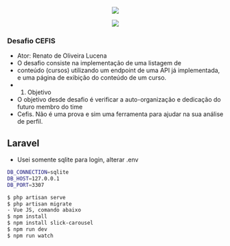 <p align="center"><img src="https://laravel.com/assets/img/components/logo-laravel.svg"></p>
<p align="center"><img src="http://absolutesp.com.br/wp-content/uploads/2018/01/CEFIS-COLOR.jpg"></p>


<p align="center">
	
### Desafio CEFIS
- Ator: Renato de Oliveira Lucena
- O desafio consiste na implementação de uma listagem de 
- conteúdo (cursos) utilizando um endpoint de uma API já implementada, e uma página de exibição do conteúdo de um curso.
- 1. Objetivo
- O objetivo desde desafio é verificar a auto-organização e dedicação do futuro membro do time
- Cefis. Não é uma prova e sim uma ferramenta para ajudar na sua análise de perfil.

</p>

## Laravel


- Usei somente sqlite para login, alterar .env
 ```sh
 DB_CONNECTION=sqlite
 DB_HOST=127.0.0.1
 DB_PORT=3307 
```
 
 ```sh
$ php artisan serve
$ php artisan migrate
- Vue JS, comando abaixo
$ npm install
$ npm install slick-carousel
$ npm run dev
$ npm run watch
```